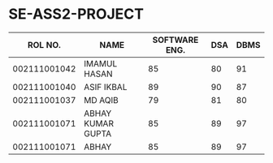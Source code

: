 # SE-ASS2-PROJECT

| ROL NO. | NAME | SOFTWARE ENG.| DSA | DBMS |
|---|---|---|---|---|
| 002111001042 | IMAMUL HASAN | 85 | 80 | 91 |
| 002111001040| ASIF IKBAL  |89   |  90 |  87 |
| 002111001037  |   MD AQIB| 79  |81   |   80|
| 002111001071  |   ABHAY KUMAR GUPTA| 85  |89   |   97|
| 002111001071  |   ABHAY| 85  |89   |   97|
